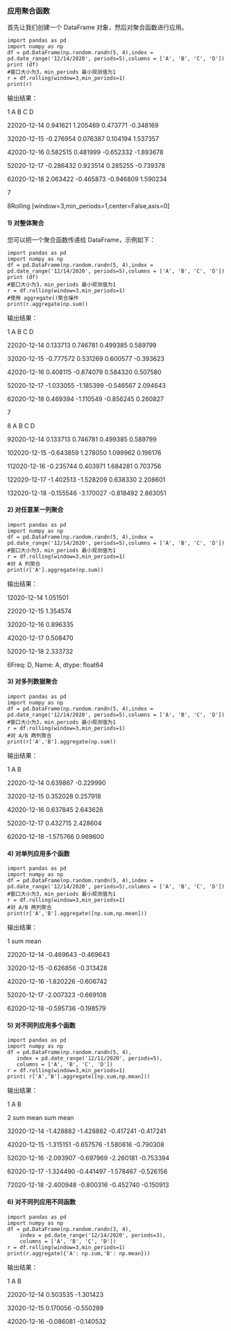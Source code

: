 ### 应用聚合函数

首先让我们创建一个 DataFrame 对象，然后对聚合函数进行应用。

```
import pandas as pd
import numpy as np
df = pd.DataFrame(np.random.randn(5, 4),index = pd.date_range('12/14/2020', periods=5),columns = ['A', 'B', 'C', 'D'])
print (df)
#窗口大小为3，min_periods 最小观测值为1
r = df.rolling(window=3,min_periods=1)
print(r) 
```

输出结果：

1 A B C D

22020-12-14 0.941621 1.205489 0.473771 -0.348169

32020-12-15 -0.276954 0.076387 0.104194 1.537357

42020-12-16 0.582515 0.481999 -0.652332 -1.893678

52020-12-17 -0.286432 0.923514 0.285255 -0.739378

62020-12-18 2.063422 -0.465873 -0.946809 1.590234

7

8Rolling [window=3,min_periods=1,center=False,axis=0]

#### 1) 对整体聚合

您可以把一个聚合函数传递给 DataFrame，示例如下：

```
import pandas as pd
import numpy as np
df = pd.DataFrame(np.random.randn(5, 4),index = pd.date_range('12/14/2020', periods=5),columns = ['A', 'B', 'C', 'D'])
print (df)
#窗口大小为3，min_periods 最小观测值为1
r = df.rolling(window=3,min_periods=1)
#使用 aggregate()聚合操作
print(r.aggregate(np.sum))
```

输出结果：

1 A B C D

22020-12-14 0.133713 0.746781 0.499385 0.589799

32020-12-15 -0.777572 0.531269 0.600577 -0.393623

42020-12-16 0.408115 -0.874079 0.584320 0.507580

52020-12-17 -1.033055 -1.185399 -0.546567 2.094643

62020-12-18 0.469394 -1.110549 -0.856245 0.260827

7

8 A B C D

92020-12-14 0.133713 0.746781 0.499385 0.589799

102020-12-15 -0.643859 1.278050 1.099962 0.196176

112020-12-16 -0.235744 0.403971 1.684281 0.703756

122020-12-17 -1.402513 -1.528209 0.638330 2.208601

132020-12-18 -0.155546 -3.170027 -0.818492 2.863051

#### 2) 对任意某一列聚合

```
import pandas as pd
import numpy as np
df = pd.DataFrame(np.random.randn(5, 4),index = pd.date_range('12/14/2020', periods=5),columns = ['A', 'B', 'C', 'D'])
#窗口大小为3，min_periods 最小观测值为1
r = df.rolling(window=3,min_periods=1)
#对 A 列聚合
print(r['A'].aggregate(np.sum))
```

输出结果：

12020-12-14 1.051501

22020-12-15 1.354574

32020-12-16 0.896335

42020-12-17 0.508470

52020-12-18 2.333732

6Freq: D, Name: A, dtype: float64

#### 3) 对多列数据聚合

```
import pandas as pd
import numpy as np
df = pd.DataFrame(np.random.randn(5, 4),index = pd.date_range('12/14/2020', periods=5),columns = ['A', 'B', 'C', 'D'])
#窗口大小为3，min_periods 最小观测值为1
r = df.rolling(window=3,min_periods=1)
#对 A/B 两列聚合
print(r['A','B'].aggregate(np.sum))
```

输出结果：

1 A B

22020-12-14 0.639867 -0.229990

32020-12-15 0.352028 0.257918

42020-12-16 0.637845 2.643628

52020-12-17 0.432715 2.428604

62020-12-18 -1.575766 0.969600

#### 4) 对单列应用多个函数

```
import pandas as pd
import numpy as np
df = pd.DataFrame(np.random.randn(5, 4),index = pd.date_range('12/14/2020', periods=5),columns = ['A', 'B', 'C', 'D'])
#窗口大小为3，min_periods 最小观测值为1
r = df.rolling(window=3,min_periods=1)
#对 A/B 两列聚合
print(r['A','B'].aggregate([np.sum,np.mean]))
```

输出结果：

1 sum mean

22020-12-14 -0.469643 -0.469643

32020-12-15 -0.626856 -0.313428

42020-12-16 -1.820226 -0.606742

52020-12-17 -2.007323 -0.669108

62020-12-18 -0.595736 -0.198579

#### 5) 对不同列应用多个函数

```
import pandas as pd
import numpy as np
df = pd.DataFrame(np.random.randn(5, 4),
   index = pd.date_range('12/11/2020', periods=5),
   columns = ['A', 'B', 'C', 'D'])
r = df.rolling(window=3,min_periods=1)
print( r['A','B'].aggregate([np.sum,np.mean]))
```

输出结果：

1 A B

2 sum mean sum mean

32020-12-14 -1.428882 -1.428882 -0.417241 -0.417241

42020-12-15 -1.315151 -0.657576 -1.580616 -0.790308

52020-12-16 -2.093907 -0.697969 -2.260181 -0.753394

62020-12-17 -1.324490 -0.441497 -1.578467 -0.526156

72020-12-18 -2.400948 -0.800316 -0.452740 -0.150913

#### 6) 对不同列应用不同函数

```
import pandas as pd
import numpy as np
df = pd.DataFrame(np.random.randn(3, 4),
    index = pd.date_range('12/14/2020', periods=3),
    columns = ['A', 'B', 'C', 'D'])
r = df.rolling(window=3,min_periods=1)
print(r.aggregate({'A': np.sum,'B': np.mean}))
```

输出结果：

1 A B

22020-12-14 0.503535 -1.301423

32020-12-15 0.170056 -0.550289

42020-12-16 -0.086081 -0.140532
